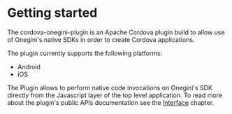 # Getting started

The cordova-onegini-plugin is an Apache Cordova plugin build to allow use of Onegini's native SDKs in order to create Cordova applications.

The plugin currently supports the following platforms:
  - Android
  - iOS

The Plugin allows to perform native code invocations on Onegini's SDK directly from the Javascript layer of the top level application. To read more about the plugin's public APIs documentation see the [Interface](interface.md) chapter.